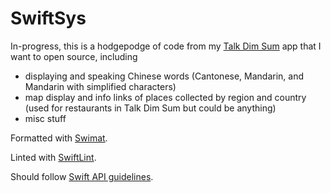 # SwiftSys

In-progress, this is a hodgepodge of code from my [Talk Dim Sum](http://talkdimsum.com/) app that I want to open source, including

- displaying and speaking Chinese words (Cantonese, Mandarin, and Mandarin with simplified characters)
- map display and info links of places collected by region and country (used for restaurants in Talk Dim Sum but could be anything)
- misc stuff

Formatted with [Swimat](https://github.com/Jintin/Swimat).

Linted with [SwiftLint](https://github.com/realm/SwiftLint).

Should follow [Swift API guidelines](https://www.swift.org/documentation/api-design-guidelines/).
